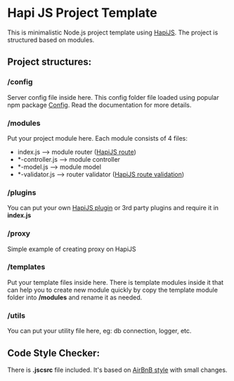 # Hapi JS Project Template
This is minimalistic Node.js project template using [HapiJS](http://hapijs.com).
The project is structured based on modules.

## Project structures:
### /config
Server config file inside here. This config folder file loaded using popular npm package [Config](https://github.com/lorenwest/node-config). Read the documentation for more details.

### /modules
Put your project module here. Each module consists of 4 files:
- index.js --> module router ([HapiJS route](http://hapijs.com/tutorials/routing))
- *-controller.js --> module controller
- *-model.js --> module model 
- *-validator.js --> router validator ([HapiJS route validation](http://hapijs.com/tutorials/validation))

### /plugins
You can put your own [HapiJS plugin](http://hapijs.com/tutorials/plugins) or 3rd party plugins and require it in **index.js**

### /proxy
Simple example of creating proxy on HapiJS

### /templates
Put your template files inside here. There is template modules inside it that can help you to create new module quickly by copy the template module folder into **/modules** and rename it as needed.

### /utils
You can put your utility file here, eg: db connection, logger, etc. 

## Code Style Checker:
There is **.jscsrc** file included. It's based on [AirBnB style](https://github.com/jscs-dev/node-jscs/blob/master/presets/airbnb.json) with small changes.




